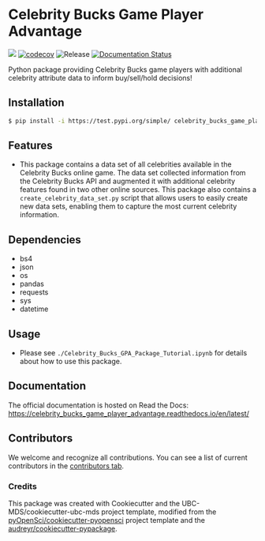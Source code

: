 # Celebrity Bucks Game Player Advantage 

![](https://github.com/paulplatzman/celebrity_bucks_game_player_advantage/workflows/build/badge.svg) [![codecov](https://codecov.io/gh/paulplatzman/celebrity_bucks_game_player_advantage/branch/main/graph/badge.svg)](https://codecov.io/gh/paulplatzman/celebrity_bucks_game_player_advantage) ![Release](https://github.com/paulplatzman/celebrity_bucks_game_player_advantage/workflows/Release/badge.svg) [![Documentation Status](https://readthedocs.org/projects/celebrity_bucks_game_player_advantage/badge/?version=latest)](https://celebrity_bucks_game_player_advantage.readthedocs.io/en/latest/?badge=latest)

Python package providing Celebrity Bucks game players with additional celebrity attribute data to inform buy/sell/hold decisions!

## Installation

```bash
$ pip install -i https://test.pypi.org/simple/ celebrity_bucks_game_player_advantage
```

## Features

- This package contains a data set of all celebrities available in the Celebrity Bucks online game. The data set collected information from the Celebrity Bucks API and augmented it with additional celebrity features found in two other online sources. This package also contains a `create_celebrity_data_set.py` script that allows users to easily create new data sets, enabling them to capture the most current celebrity information.  

## Dependencies

- bs4
- json
- os
- pandas
- requests
- sys
- datetime

## Usage

- Please see `./Celebrity_Bucks_GPA_Package_Tutorial.ipynb` for details about how to use this package.

## Documentation

The official documentation is hosted on Read the Docs: https://celebrity_bucks_game_player_advantage.readthedocs.io/en/latest/

## Contributors

We welcome and recognize all contributions. You can see a list of current contributors in the [contributors tab](https://github.com/paulplatzman/celebrity_bucks_game_player_advantage/graphs/contributors).

### Credits

This package was created with Cookiecutter and the UBC-MDS/cookiecutter-ubc-mds project template, modified from the [pyOpenSci/cookiecutter-pyopensci](https://github.com/pyOpenSci/cookiecutter-pyopensci) project template and the [audreyr/cookiecutter-pypackage](https://github.com/audreyr/cookiecutter-pypackage).
